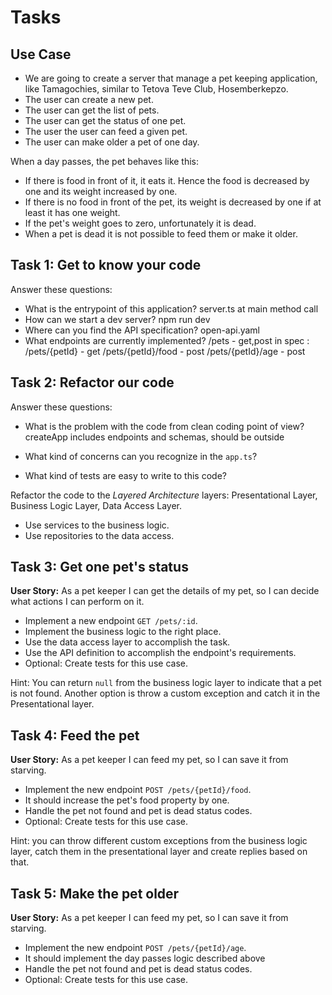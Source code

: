 # Tasks

## Use Case

- We are going to create a server that manage a pet keeping application, like Tamagochies, similar to Tetova Teve Club, Hosemberkepzo.
- The user can create a new pet.
- The user can get the list of pets.
- The user can get the status of one pet.
- The user the user can feed a given pet.
- The user can make older a pet of one day.

When a day passes, the pet behaves like this:

- If there is food in front of it, it eats it. Hence the food is decreased by one and its weight increased by one.
- If there is no food in front of the pet, its weight is decreased by one if at least it has one weight.
- If the pet's weight goes to zero, unfortunately it is dead.
- When a pet is dead it is not possible to feed them or make it older.

## Task 1: Get to know your code

Answer these questions:

- What is the entrypoint of this application?
server.ts at main method call
- How can we start a dev server?
npm run dev
- Where can you find the API specification?
open-api.yaml
- What endpoints are currently implemented?
/pets - get,post
in spec :
/pets/{petId} - get
/pets/{petId}/food - post
/pets/{petId}/age - post

## Task 2: Refactor our code

Answer these questions:

- What is the problem with the code from clean coding point of view?
createApp includes endpoints and schemas, should be outside
- What kind of concerns can you recognize in the `app.ts`?

- What kind of tests are easy to write to this code?

Refactor the code to the *Layered Architecture* layers: Presentational Layer, Business Logic Layer, Data Access Layer.

- Use services to the business logic.
- Use repositories to the data access.

## Task 3: Get one pet's status

**User Story:** As a pet keeper I can get the details of my pet, so I can decide what actions I can perform on it.

- Implement a new endpoint `GET /pets/:id`.
- Implement the business logic to the right place.
- Use the data access layer to accomplish the task.
- Use the API definition to accomplish the endpoint's requirements.
- Optional: Create tests for this use case.

Hint: You can return `null` from the business logic layer to indicate that a pet is not found. Another option is throw a custom exception and catch it in the Presentational layer. 

## Task 4: Feed the pet

**User Story:** As a pet keeper I can feed my pet, so I can save it from starving.

- Implement the new endpoint `POST /pets/{petId}/food`.
- It should increase the pet's food property by one.
- Handle the pet not found and pet is dead status codes.
- Optional: Create tests for this use case.

Hint: you can throw different custom exceptions from the business logic layer, catch them in the presentational layer
and create replies based on that.

## Task 5: Make the pet older

**User Story:** As a pet keeper I can feed my pet, so I can save it from starving.

- Implement the new endpoint `POST /pets/{petId}/age`.
- It should implement the day passes logic described above
- Handle the pet not found and pet is dead status codes.
- Optional: Create tests for this use case.



